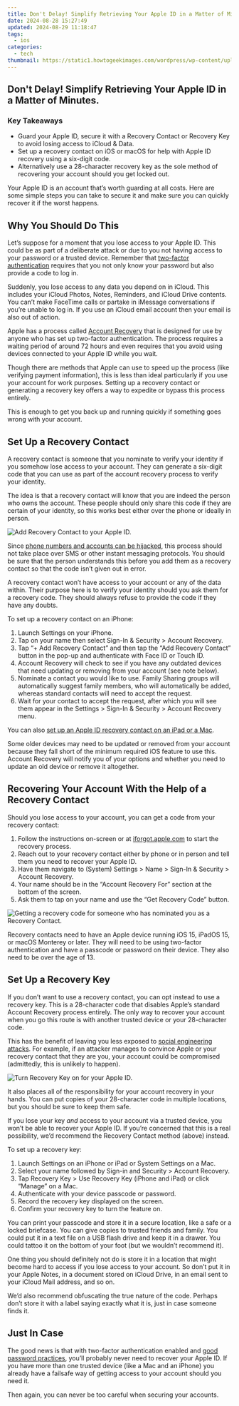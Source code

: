 ```yaml
---
title: Don't Delay! Simplify Retrieving Your Apple ID in a Matter of Minutes.
date: 2024-08-28 15:27:49
updated: 2024-08-29 11:18:47
tags:
  - ios
categories:
  - tech
thumbnail: https://static1.howtogeekimages.com/wordpress/wp-content/uploads/2024/04/apple_password_lock-copy.jpg
---
```


## Don't Delay! Simplify Retrieving Your Apple ID in a Matter of Minutes.

### Key Takeaways

* Guard your Apple ID, secure it with a Recovery Contact or Recovery Key to avoid losing access to iCloud & Data.
* Set up a recovery contact on iOS or macOS for help with Apple ID recovery using a six-digit code.
* Alternatively use a 28-character recovery key as the sole method of recovering your account should you get locked out.

 Your Apple ID is an account that’s worth guarding at all costs. Here are some simple steps you can take to secure it and make sure you can quickly recover it if the worst happens.

##  Why You Should Do This

 Let’s suppose for a moment that you lose access to your Apple ID. This could be as part of a deliberate attack or due to you not having access to your password or a trusted device. Remember that [two-factor authentication](https://extra-approaches.techidaily.com/updated-premiere-visionary-film-glimpses/) requires that you not only know your password but also provide a code to log in.

 Suddenly, you lose access to any data you depend on in iCloud. This includes your iCloud Photos, Notes, Reminders, and iCloud Drive contents. You can’t make FaceTime calls or partake in iMessage conversations if you’re unable to log in. If you use an iCloud email account then your email is also out of action.

 Apple has a process called [Account Recovery](https://support.apple.com/en-us/118574) that is designed for use by anyone who has set up two-factor authentication. The process requires a waiting period of around 72 hours and even requires that you avoid using devices connected to your Apple ID while you wait.

 Though there are methods that Apple can use to speed up the process (like verifying payment information), this is less than ideal particularly if you use your account for work purposes. Setting up a recovery contact or generating a recovery key offers a way to expedite or bypass this process entirely.

 This is enough to get you back up and running quickly if something goes wrong with your account.

##  Set Up a Recovery Contact

 A recovery contact is someone that you nominate to verify your identity if you somehow lose access to your account. They can generate a six-digit code that you can use as part of the account recovery process to verify your identity.

 The idea is that a recovery contact will know that you are indeed the person who owns the account. These people should only share this code if they are certain of your identity, so this works best either over the phone or ideally in person.

![Add Recovery Contact to your Apple ID.](https://static1.howtogeekimages.com/wordpress/wp-content/uploads/2024/04/add_recovery_contact.jpg) 

 Since [phone numbers and accounts can be hijacked](https://fix-guide.techidaily.com/how-to-resolve-itel-a60s-screen-not-working-drfone-by-drfone-fix-android-problems-fix-android-problems/), this process should not take place over SMS or other instant messaging protocols. You should be sure that the person understands this before you add them as a recovery contact so that the code isn’t given out in error.

 A recovery contact won’t have access to your account or any of the data within. Their purpose here is to verify your identity should you ask them for a recovery code. They should always refuse to provide the code if they have any doubts.

 To set up a recovery contact on an iPhone:

1. Launch Settings on your iPhone.
2. Tap on your name then select Sign-In & Security > Account Recovery.
3. Tap “+ Add Recovery Contact” and then tap the “Add Recovery Contact” button in the pop-up and authenticate with Face ID or Touch ID.
4. Account Recovery will check to see if you have any outdated devices that need updating or removing from your account (see note below).
5. Nominate a contact you would like to use. Family Sharing groups will automatically suggest family members, who will automatically be added, whereas standard contacts will need to accept the request.
6. Wait for your contact to accept the request, after which you will see them appear in the Settings > Sign-In & Security > Account Recovery menu.

 You can also [set up an Apple ID recovery contact on an iPad or a Mac](https://youtube-data.techidaily.com/ed-in-2024-the-essential-guide-to-understanding-youtubes-earnings-mechanics-cpm/).

 Some older devices may need to be updated or removed from your account because they fall short of the minimum required iOS feature to use this. Account Recovery will notify you of your options and whether you need to update an old device or remove it altogether.

##  Recovering Your Account With the Help of a Recovery Contact

 Should you lose access to your account, you can get a code from your recovery contact:

1. Follow the instructions on-screen or at [iforgot.apple.com](https://iforgot.apple.com/password/verify/appleid) to start the recovery process.
2. Reach out to your recovery contact either by phone or in person and tell them you need to recover your Apple ID.
3. Have them navigate to (System) Settings > Name > Sign-In & Security > Account Recovery.
4. Your name should be in the “Account Recovery For” section at the bottom of the screen.
5. Ask them to tap on your name and use the “Get Recovery Code” button.

![Getting a recovery code for someone who has nominated you as a Recovery Contact.](https://static1.howtogeekimages.com/wordpress/wp-content/uploads/2024/04/account_recovery_code.jpg) 

 Recovery contacts need to have an Apple device running iOS 15, iPadOS 15, or macOS Monterey or later. They will need to be using two-factor authentication and have a passcode or password on their device. They also need to be over the age of 13.

##  Set Up a Recovery Key

 If you don’t want to use a recovery contact, you can opt instead to use a recovery key. This is a 28-character code that disables Apple’s standard Account Recovery process entirely. The only way to recover your account when you go this route is with another trusted device or your 28-character code.

 This has the benefit of leaving you less exposed to [social engineering attacks](https://fake-location.techidaily.com/can-life360-track-or-see-text-messages-what-can-you-do-with-life360-on-honor-x9b-drfone-by-drfone-virtual-android/). For example, if an attacker manages to convince Apple or your recovery contact that they are you, your account could be compromised (admittedly, this is unlikely to happen).

![Turn Recovery Key on for your Apple ID.](https://static1.howtogeekimages.com/wordpress/wp-content/uploads/2024/04/recovery_key.jpg) 

 It also places all of the responsibility for your account recovery in your hands. You can put copies of your 28-character code in multiple locations, but you should be sure to keep them safe.

 If you lose your key _and_ access to your account via a trusted device, you won’t be able to recover your Apple ID. If you’re concerned that this is a real possibility, we’d recommend the Recovery Contact method (above) instead.

 To set up a recovery key:

1. Launch Settings on an iPhone or iPad or System Settings on a Mac.
2. Select your name followed by Sign-in and Security > Account Recovery.
3. Tap Recovery Key > Use Recovery Key (iPhone and iPad) or click “Manage” on a Mac.
4. Authenticate with your device passcode or password.
5. Record the recovery key displayed on the screen.
6. Confirm your recovery key to turn the feature on.

 You can print your passcode and store it in a secure location, like a safe or a locked briefcase. You can give copies to trusted friends and family. You could put it in a text file on a USB flash drive and keep it in a drawer. You could tattoo it on the bottom of your foot (but we wouldn’t recommend it).

 One thing you should definitely not do is store it in a location that might become hard to access if you lose access to your account. So don’t put it in your Apple Notes, in a document stored on iCloud Drive, in an email sent to your iCloud Mail address, and so on.

 We’d also recommend obfuscating the true nature of the code. Perhaps don’t store it with a label saying exactly what it is, just in case someone finds it.

##  Just In Case

 The good news is that with two-factor authentication enabled and [good password practices](https://extra-tips.techidaily.com/mastering-mobile-alter-picture-size-on-iphone-easefully/), you’ll probably never need to recover your Apple ID. If you have more than one trusted device (like a Mac and an iPhone) you already have a failsafe way of getting access to your account should you need it.

 Then again, you can never be too careful when securing your accounts.

<ins class="adsbygoogle"
     style="display:block"
     data-ad-format="autorelaxed"
     data-ad-client="ca-pub-7571918770474297"
     data-ad-slot="1223367746"></ins>



<ins class="adsbygoogle"
     style="display:block"
     data-ad-client="ca-pub-7571918770474297"
     data-ad-slot="8358498916"
     data-ad-format="auto"
     data-full-width-responsive="true"></ins>
